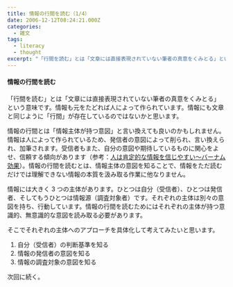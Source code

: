 ```yaml
---
title: 情報の行間を読む（1/4）
date: 2006-12-12T08:24:21.000Z
categories:
  - 雑文
tags:
  - literacy
  - thought
excerpt: "「行間を読む」とは「文章には直接表現されていない筆者の真意をくみとる」という意味です。情報も元をたどれば人によって作られています。情報にも文章と同じように「行間」が存在しているのではないかと思います。"
---
```


#### 情報の行間を読む

「行間を読む」とは「文章には直接表現されていない筆者の真意をくみとる」という意味です。情報も元をたどれば人によって作られています。情報にも文章と同じように「行間」が存在しているのではないかと思います。

情報の行間とは「情報主体が持つ意図」と言い換えても良いのかもしれません。情報は人によって作られているため、発信者の意図によって削られ、言い換えられ、加筆されます。受信者もまた、自分の意図や期待しているものに関心をよせ、信頼する傾向があります（参考：[人は肯定的な情報を信じやすい〜バーナム効果](/2005/11/post_118/)）。情報の行間を読むとは、情報主体の意図を知ることで、情報をただ読むだけでは理解できない情報の本質を汲み取る作業に他なりません。

情報には大きく 3 つの主体があります。ひとつは自分（受信者）、ひとつは発信者、そしてもうひとつは情報源（調査対象者）です。それぞれの主体は別々の意図を持ち、行動しています。情報の行間を読むためにはそれぞれの主体が持つ意識的、無意識的な意図を読み取る必要があります。

そこでそれぞれの主体へのアプローチを具体化して考えてみたいと思います。

1.  自分（受信者）の判断基準を知る
2.  情報の発信者の意図を知る
3.  情報の調査対象の意図を知る

次回に続く。
